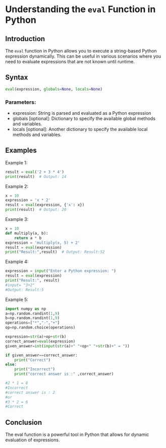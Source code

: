 # Understanding the `eval` Function in Python
## Introduction

The `eval` function in Python allows you to execute a string-based Python expression dynamically.  This can be useful in various scenarios where you need to evaluate expressions that are not known until runtime.

## Syntax
```python 
eval(expression, globals=None, locals=None)
```

### Parameters:

* expression: String is parsed and evaluated as a Python expression
* globals [optional]: Dictionary to specify the available global methods and variables.
* locals [optional]: Another dictionary to specify the available local methods and variables.

## Examples
Example 1:
```python
result = eval('2 + 3 * 4')
print(result)  # Output: 14
```
Example 2:

```python
x = 10
expression = 'x * 2'
result = eval(expression, {'x': x})
print(result)  # Output: 20
```
Example 3:
```python
x = 10
def multiply(a, b):
    return a * b
expression = 'multiply(x, 5) + 2'
result = eval(expression)
print("Result:",result)  # Output: Result:52
```
Example 4:
```python
expression = input("Enter a Python expression: ")
result = eval(expression)
print("Result:", result)
#input= "3+2"
#Output: Result:5
```

Example 5:
```python
import numpy as np
a=np.random.randint(1,9)
b=np.random.randint(1,9)
operations=["*","-","+"]
op=np.random.choice(operations)

expression=str(a)+op+str(b)
correct_answer=eval(expression)
given_answer=int(input(str(a)+" "+op+" "+str(b)+" = "))

if given_answer==correct_answer:
    print("Correct")
else:
    print("Incorrect")
    print("correct answer is :" ,correct_answer)

#2 * 1 = 8
#Incorrect
#correct answer is : 2
#or
#3 * 2 = 6
#Correct
```
## Conclusion
The eval function is a powerful tool in Python that allows for dynamic evaluation of expressions.